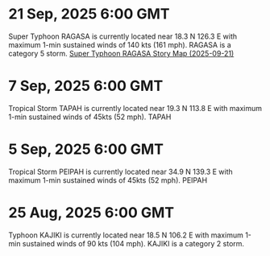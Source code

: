 
# 21 Sep, 2025 6:00 GMT
Super Typhoon RAGASA is currently located near 18.3 N 126.3 E with maximum 1-min sustained winds of 140 kts (161 mph). RAGASA is a category 5 storm.
[Super Typhoon RAGASA Story Map (2025-09-21)](maps/2025/2025-09-21-super-typhoon-ragasa.md)

# 7 Sep, 2025 6:00 GMT
Tropical Storm TAPAH is currently located near 19.3 N 113.8 E with maximum 1-min sustained winds of 45kts (52 mph). TAPAH

# 5 Sep, 2025 6:00 GMT
Tropical Storm PEIPAH is currently located near 34.9 N 139.3 E with maximum 1-min sustained winds of 45kts (52 mph). PEIPAH

# 25 Aug, 2025 6:00 GMT
Typhoon KAJIKI is currently located near 18.5 N 106.2 E with maximum 1-min sustained winds of 90 kts (104 mph). KAJIKI is a category 2 storm.
